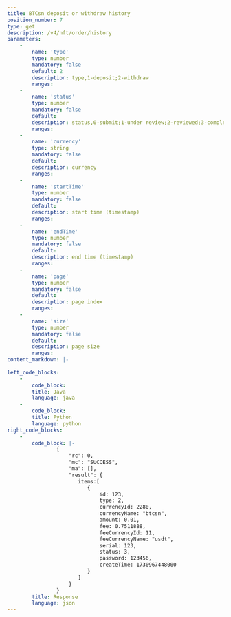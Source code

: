 ```yaml
---
title: BTCsn deposit or withdraw history
position_number: 7
type: get
description: /v4/nft/order/history
parameters:
    -
        name: 'type'
        type: number
        mandatory: false
        default: 2
        description: type,1-deposit;2-withdraw
        ranges:
    -
        name: 'status'
        type: number
        mandatory: false
        default:
        description: status,0-submit;1-under review;2-reviewed;3-completed;4-reject;5-cancel
        ranges:
    -
        name: 'currency'
        type: string
        mandatory: false
        default:
        description: currency
        ranges: 
    -
        name: 'startTime'
        type: number
        mandatory: false
        default:
        description: start time (timestamp)
        ranges:
    -
        name: 'endTime'
        type: number
        mandatory: false
        default:
        description: end time (timestamp)
        ranges:
    -
        name: 'page'
        type: number
        mandatory: false
        default:
        description: page index
        ranges:
    -
        name: 'size'
        type: number
        mandatory: false
        default:
        description: page size
        ranges:
content_markdown: |-
                
left_code_blocks:
    -
        code_block:
        title: Java
        language: java
    -
        code_block:
        title: Python
        language: python
right_code_blocks:
    -
        code_block: |-
                {
                    "rc": 0,
                    "mc": "SUCCESS",
                    "ma": [],
                    "result": {   
                       items:[
                          {
                              id: 123,
                              type: 2,
                              currencyId: 2280,
                              currencyName: "btcsn",
                              amount: 0.01,
                              fee: 0.7511888,
                              feeCurrencyId: 11, 
                              feeCurrencyName: "usdt",
                              serial: 123,
                              status: 3,
                              password: 123456,
                              createTime: 1730967448000
                          }
                       ]
                    }
                }
        title: Response
        language: json    
---
```

